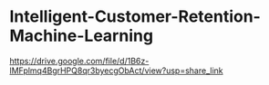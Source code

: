 # Intelligent-Customer-Retention-Machine-Learning
https://drive.google.com/file/d/1B6z-lMFplmq4BgrHPQ8qr3byecgObAct/view?usp=share_link
